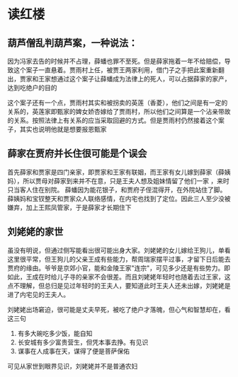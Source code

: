 # 读红楼

## 葫芦僧乱判葫芦案，一种说法：

因为冯家去告的时候并不占理，薛蟠也罪不至死。但是薛家拖着一年不给赔偿，导致这个案子一直悬着。贾雨村上任，被贾王两家利用，借门子之手把此案重新翻出，贾家和王家想通过这个案子让薛蟠成为法律上的死人，可以占据薛家的家产，达到吃绝户的目的

这个案子还有一个点，贾雨村其实和被拐卖的英莲（香菱），他们之间是有一定的关系的，英莲家即甄家的婢女娇杏嫁给了贾雨村，所以他们之间算是一个沾亲带故的关系。按照法律上有关系的应当采取回避的方式。但是贾雨村仍然接着这个案子，其实也说明他就是想要报恩甄家

## 薛家在贾府并长住很可能是个误会

首先薛家和贾家是四门亲家，即贾家和王家有联姻，而王家有女儿嫁到薛家（薛姨妈），所以贾母对薛家到来并不在意，只是王夫人想及姐妹情留了他们一家
，来时只当客人住在别院。
薛蟠因为能花银子，和贾府子侄混得开，在外院站住了脚。薛姨妈和宝钗整天和贾家众人联络感情，在内宅也找到了定位。因此三人至少没被嫌弃，加上王熙凤管家，于是薛家才长期住下

## 刘姥姥的家世

虽没有明说，但通过侧写能看出很可能出身大家。刘姥姥的女儿嫁给王狗儿，单看这里很平常，但王狗儿的父亲王成有些能力，帮周瑞家摆平过事，才留下日后能去贾府的缘由。爷爷是京郊小官，能和金陵王家"连宗"，可见多少还是有些势力。即如此，王成在时给儿子寻的亲家不会很差。而且刘姥姥年轻时也随着去过王家，这点不理解，但总归是见过年轻时的王夫人，要知道此时王夫人还未出嫁，刘姥姥是进了内宅见的王夫人。

刘姥姥出场窘迫，很可能是丈夫早死，被吃了绝户才落魄，但心气和智慧却在，看这三句

1. 有多大碗吃多少饭，能自知
2. 长安城有多少富贵营生，但凭本事去挣。有见识
3. 谋事在人成事在天，谋得了便是菩萨保佑

可见从家世到眼界见识，刘姥姥并不是普通农妇
